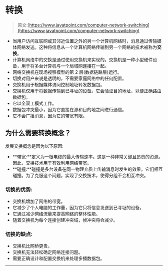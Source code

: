 # 转换

> 原文:[https://www.javatpoint.com/computer-network-switching](https://www.javatpoint.com/computer-network-switching)

*   当用户访问互联网或其邻近位置之外的另一个计算机网络时，消息通过传输媒体网络发送。这种将信息从一个计算机网络传输到另一个网络的技术被称为**交换**。
*   计算机网络中的交换是通过使用交换机来实现的。交换机是一种小型硬件设备，用于将多台计算机与一个局域网连接在一起。
*   网络交换机在现场视察模型的第 2 层(数据链路层)运行。
*   切换对用户来说是透明的，不需要家庭网络中的任何配置。
*   交换机用于根据媒体访问控制地址转发数据包。
*   交换机仅用于将数据传输到已寻址的设备。它会验证目的地址，以便正确路由数据包。
*   它以全双工模式工作。
*   数据包冲突最小，因为它直接在源和目的地之间进行通信。
*   它不会广播消息，因为它的带宽有限。

## 为什么需要转换概念？

发展交换概念是因为以下原因:

*   **带宽:**定义为一根电缆的最大传输速率。这是一种非常关键且昂贵的资源。因此，交换技术用于有效利用网络带宽。
*   **碰撞:**碰撞是多台设备在同一物理介质上传输消息时发生的效果，它们相互碰撞。为了克服这个问题，实现了交换技术，使得分组不会相互冲突。

### 切换的优势:

*   交换机增加了网络的带宽。
*   它减少了个人电脑的工作量，因为它只将信息发送到已寻址的设备。
*   它通过减少网络流量来提高网络的整体性能。
*   随着交换机为每个连接创建冲突域，帧冲突将会减少。

### 切换的缺点:

*   交换机比网桥更贵。
*   交换机无法轻松确定网络连接问题。
*   需要正确设计和配置交换机来处理多播数据包。

* * *